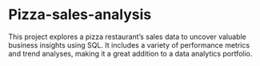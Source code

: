 # Pizza-sales-analysis
This project explores a pizza restaurant’s sales data to uncover valuable business insights using SQL. It includes a variety of performance metrics and trend analyses, making it a great addition to a data analytics portfolio.
